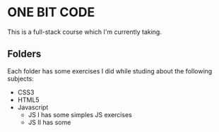 # ONE BIT CODE
This is a full-stack course which I'm currently taking.

## Folders
Each folder has some exercises I did while studing about the following subjects:
- CSS3
- HTML5
- Javascript
  -  JS I has some simples JS exercises
  -  JS II has some 
